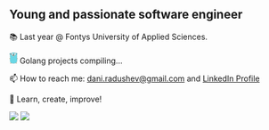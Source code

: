 <h2>Young and passionate software engineer</h2>

📚 Last year @ Fontys University of Applied Sciences. 

<img height="20px" src="https://github.com/JordanRad/JordanRad/blob/main/pngegg.png"/> Golang projects compiling...

📫 How to reach me: dani.radushev@gmail.com and [LinkedIn Profile](https://www.linkedin.com/in/jordan-radushev-76665b1a4/)

🚀 Learn, create, improve!

<div>
  <img src="https://github-readme-stats.vercel.app/api?username=JordanRad&show_icons=true"/>
  <img src="https://github-readme-stats.vercel.app/api/top-langs?username=JordanRad&layout=compact"/>
<div>
